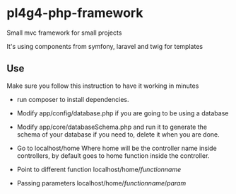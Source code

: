 # pl4g4-php-framework

Small mvc framework for small projects

It's using components from symfony, laravel and twig for templates

## Use

Make sure you follow this instruction to have it working in minutes

* run composer to install dependencies. 

* Modify app/config/database.php if you are going to be using a database

* Modify app/core/databaseSchema.php and run it to generate the schema of your database if you need to, delete it when you are done.

* Go to localhost/home Where home will be the controller name inside controllers, by default goes to home function inside the controller.

* Point to different function localhost/home/*functionname*

* Passing parameters localhost/home/*functionname*/*param*